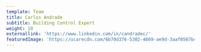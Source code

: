 ```yaml
---
template: Team
title: Carlos Andrade
subtitle: Building Control Expert
weight: 10
externallink: 'https://www.linkedin.com/in/candradec/'
featuredImage: 'https://ucarecdn.com/6b70d376-5302-4669-ae9d-3aaf0567b406/'
---
```


